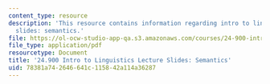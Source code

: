 ```yaml
---
content_type: resource
description: 'This resource contains information regarding intro to linguistics lecture
  slides: semantics.'
file: https://ol-ocw-studio-app-qa.s3.amazonaws.com/courses/24-900-introduction-to-linguistics-fall-2012/78381a742646641c115842a114a36287_MIT24_900F12_Semantics.pdf
file_type: application/pdf
resourcetype: Document
title: '24.900 Intro to Linguistics Lecture Slides: Semantics'
uid: 78381a74-2646-641c-1158-42a114a36287
---
```

